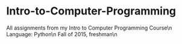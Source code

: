 # Intro-to-Computer-Programming
All assignments from my Intro to Computer Programming Course\n
Language: Python\n
Fall of 2015, freshman\n
